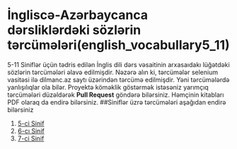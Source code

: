 # İngliscə-Azərbaycanca dərsliklərdəki sözlərin tərcümələri(english_vocabullary5_11)
5-11 Siniflər üçün tədris edilən İnglis dili dərs vəsaitinin arxasaıdakı lüğətdəki sözlərin tərcümələri əlavə edilmişdir.
Nəzərə alın ki, tərcümələr selenium vasitəsi ilə dilmanc.az saytı üzərindən tərcümə edilmişdir. Yəni tərcümələrdə yanlışılıqlar ola bilər. Proyektə köməklik göstərmək istəsəniz yarımçıq tərcümələri düzəldərək **Pull Request** göndərə bilərsiniz.
Həmçinin kitabları PDF olaraq da endirə bilərsiniz.
##Siniflər üzrə tərcümələri aşağıdan endirə bilərsiniz
1. [5-ci Sinif](5/5.xlsx)
2. [6-cı Sinif](6/6.xlsx)
3. [7-ci Sinif](7/7.xlsx)

